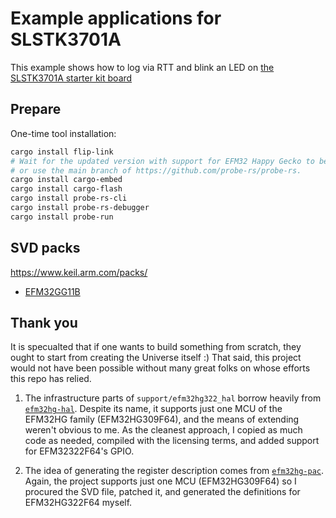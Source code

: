 # Example applications for SLSTK3701A

This example shows how to log via RTT and blink an LED on
[the SLSTK3701A starter kit board](https://www.silabs.com/development-tools/mcu/32-bit/efm32gg11-starter-kit?tab=overview)

## Prepare

One-time tool installation:

```sh
cargo install flip-link
# Wait for the updated version with support for EFM32 Happy Gecko to be released
# or use the main branch of https://github.com/probe-rs/probe-rs.
cargo install cargo-embed
cargo install cargo-flash
cargo install probe-rs-cli
cargo install probe-rs-debugger
cargo install probe-run
```

## SVD packs

https://www.keil.arm.com/packs/

* [EFM32GG11B](https://www.silabs.com/documents/public/cmsis-packs/SiliconLabs.GeckoPlatform_EFM32GG11B_DFP.4.3.0.pack)

## Thank you

It is specualted that if one wants to build something from scratch, they ought to start from creating the Universe itself :)
That said, this project would not have been possible without many great folks on whose efforts this repo has relied.

1. The infrastructure parts of `support/efm32hg322_hal` borrow heavily from [`efm32hg-hal`](https://github.com/fudanchii/efm32hg-hal).
   Despite its name, it supports just one MCU of the EFM32HG family (EFM32HG309F64), and the means of extending weren't obvious to me.
   As the cleanest approach, I copied as much code as needed, compiled with the licensing terms, and added support for EFM32322F64's GPIO.

2. The idea of generating the register description comes from [`efm32hg-pac`](https://github.com/em32-rs/efm32hg-pac). Again,
   the project supports just one MCU (EFM32HG309F64) so I procured the SVD file, patched it, and generated the definitions for
   EFM32HG322F64 myself.
